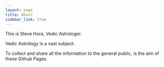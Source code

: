 ```yaml
---
layout: page
title: About
sidebar_link: true
---
```


<p class="message">
  This is Steve Hora, Vedic Astrologer.
  
  Vedic Astrology is a vast subject.
  
  To collect and share all the information to the general public, is the aim of these Github Pages.
</p>
